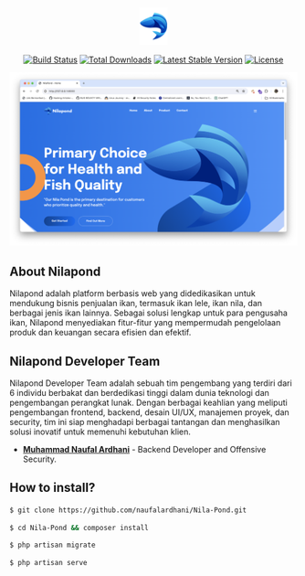 <p align="center"><a href="https://nilapond.com" target="_blank"><img src="src/logo.png" width="50" alt="Nilapond Logo"></a></p>

<p align="center">
<a href="https://github.com/laravel/framework/actions"><img src="https://github.com/laravel/framework/workflows/tests/badge.svg" alt="Build Status"></a>
<a href="https://packagist.org/packages/laravel/framework"><img src="https://img.shields.io/packagist/dt/laravel/framework" alt="Total Downloads"></a>
<a href="https://packagist.org/packages/laravel/framework"><img src="https://img.shields.io/packagist/v/laravel/framework" alt="Latest Stable Version"></a>
<a href="https://packagist.org/packages/laravel/framework"><img src="https://img.shields.io/packagist/l/laravel/framework" alt="License"></a>
</p>

<img src="src/home.png">

## About Nilapond

Nilapond adalah platform berbasis web yang didedikasikan untuk mendukung bisnis penjualan ikan, termasuk ikan lele, ikan nila, dan berbagai jenis ikan lainnya. Sebagai solusi lengkap untuk para pengusaha ikan, Nilapond menyediakan fitur-fitur yang mempermudah pengelolaan produk dan keuangan secara efisien dan efektif.

## Nilapond Developer Team

Nilapond Developer Team adalah sebuah tim pengembang yang terdiri dari 6 individu berbakat dan berdedikasi tinggi dalam dunia teknologi dan pengembangan perangkat lunak. Dengan berbagai keahlian yang meliputi pengembangan frontend, backend, desain UI/UX, manajemen proyek, dan security, tim ini siap menghadapi berbagai tantangan dan menghasilkan solusi inovatif untuk memenuhi kebutuhan klien.

- **[Muhammad Naufal Ardhani](https://instagram.com/naufalardhani_/)** - Backend Developer and Offensive Security.

## How to install?

```sh
$ git clone https://github.com/naufalardhani/Nila-Pond.git
```

```sh
$ cd Nila-Pond && composer install
```

```sh
$ php artisan migrate
```

```sh
$ php artisan serve
```

